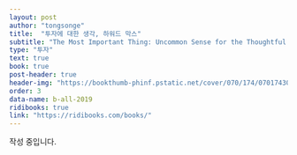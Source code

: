 ```yaml
---
layout: post
author: "tongsonge"
title:  "투자에 대한 생각, 하워드 막스"
subtitle: "The Most Important Thing: Uncommon Sense for the Thoughtful Investor, Howard S.Marks"
type: "투자"
text: true
book: true
post-header: true
header-img: "https://bookthumb-phinf.pstatic.net/cover/070/174/07017430.jpg?udate=20191102"
order: 3
data-name: b-all-2019
ridibooks: true
link: "https://ridibooks.com/books/"
---
```


작성 중입니다.


<br><br><br>

